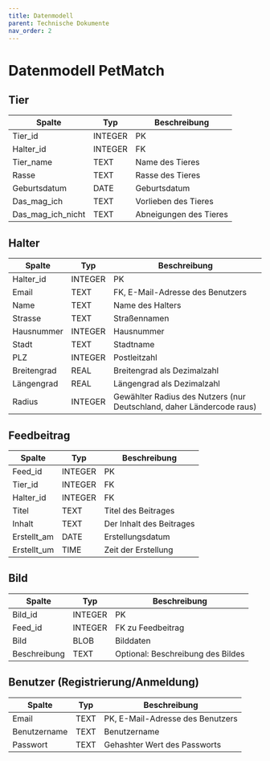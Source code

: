 ```yaml
---
title: Datenmodell
parent: Technische Dokumente
nav_order: 2
---
```



# Datenmodell PetMatch

## Tier

| Spalte         | Typ     | Beschreibung              |
|----------------|---------|---------------------------|
| Tier_id        | INTEGER | PK                        |
| Halter_id      | INTEGER | FK                        |
| Tier_name      | TEXT    | Name des Tieres           |
| Rasse          | TEXT    | Rasse des Tieres          |
| Geburtsdatum   | DATE    | Geburtsdatum              |
| Das_mag_ich    | TEXT    | Vorlieben des Tieres      |
| Das_mag_ich_nicht | TEXT | Abneigungen des Tieres    |

## Halter

| Spalte       | Typ     | Beschreibung            |
|--------------|---------|-------------------------|
| Halter_id    | INTEGER | PK                      |
| Email        | TEXT    | FK, E-Mail-Adresse des Benutzers |
| Name         | TEXT    | Name des Halters        |
| Strasse      | TEXT    | Straßennamen            |
| Hausnummer   | INTEGER | Hausnummer              |
| Stadt        | TEXT    | Stadtname               |
| PLZ          | INTEGER | Postleitzahl            |
| Breitengrad  | REAL    | Breitengrad als Dezimalzahl |
| Längengrad   | REAL    | Längengrad als Dezimalzahl |
| Radius       | INTEGER | Gewählter Radius des Nutzers (nur Deutschland, daher Ländercode raus) |

## Feedbeitrag

| Spalte      | Typ     | Beschreibung             |
|-------------|---------|--------------------------|
| Feed_id     | INTEGER | PK                       |
| Tier_id     | INTEGER | FK                       |
| Halter_id   | INTEGER | FK                       |
| Titel       | TEXT    | Titel des Beitrages      |
| Inhalt      | TEXT    | Der Inhalt des Beitrages |
| Erstellt_am | DATE    | Erstellungsdatum         |
| Erstellt_um | TIME    | Zeit der Erstellung      |


## Bild

| Spalte       | Typ     | Beschreibung                    |
|--------------|---------|---------------------------------|
| Bild_id      | INTEGER | PK                              |
| Feed_id      | INTEGER | FK zu Feedbeitrag               |
| Bild         | BLOB    | Bilddaten                       |
| Beschreibung | TEXT    | Optional: Beschreibung des Bildes |

## Benutzer (Registrierung/Anmeldung)

| Spalte         | Typ     | Beschreibung                     |
|----------------|---------|----------------------------------|
| Email          | TEXT    | PK, E-Mail-Adresse des Benutzers |
| Benutzername   | TEXT    | Benutzername                     |
| Passwort       | TEXT    | Gehashter Wert des Passworts     |
